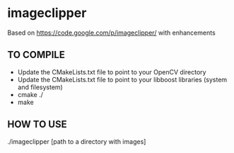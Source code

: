 imageclipper
============

Based on https://code.google.com/p/imageclipper/ with enhancements

TO COMPILE
----------
 * Update the CMakeLists.txt file to point to your OpenCV directory
 * Update the CMakeLists.txt file to point to your libboost libraries (system and filesystem)
 * cmake ./
 * make

HOW TO USE
----------
 ./imageclipper [path to a directory with images]

